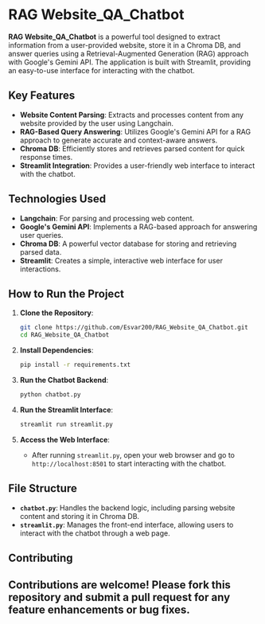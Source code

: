 # RAG Website_QA_Chatbot

**RAG Website_QA_Chatbot** is a powerful tool designed to extract information from a user-provided website, store it in a Chroma DB, and answer queries using a Retrieval-Augmented Generation (RAG) approach with Google's Gemini API. The application is built with Streamlit, providing an easy-to-use interface for interacting with the chatbot.

## Key Features

- **Website Content Parsing**: Extracts and processes content from any website provided by the user using Langchain.
- **RAG-Based Query Answering**: Utilizes Google's Gemini API for a RAG approach to generate accurate and context-aware answers.
- **Chroma DB**: Efficiently stores and retrieves parsed content for quick response times.
- **Streamlit Integration**: Provides a user-friendly web interface to interact with the chatbot.

## Technologies Used

- **Langchain**: For parsing and processing web content.
- **Google's Gemini API**: Implements a RAG-based approach for answering user queries.
- **Chroma DB**: A powerful vector database for storing and retrieving parsed data.
- **Streamlit**: Creates a simple, interactive web interface for user interactions.

## How to Run the Project

1. **Clone the Repository**:
    ```bash
    git clone https://github.com/Esvar200/RAG_Website_QA_Chatbot.git
    cd RAG_Website_QA_Chatbot
    ```

2. **Install Dependencies**:
    ```bash
    pip install -r requirements.txt
    ```

3. **Run the Chatbot Backend**:
    ```bash
    python chatbot.py
    ```

4. **Run the Streamlit Interface**:
    ```bash
    streamlit run streamlit.py
    ```

5. **Access the Web Interface**:
   - After running `streamlit.py`, open your web browser and go to `http://localhost:8501` to start interacting with the chatbot.

## File Structure

- **`chatbot.py`**: Handles the backend logic, including parsing website content and storing it in Chroma DB.
- **`streamlit.py`**: Manages the front-end interface, allowing users to interact with the chatbot through a web page.

## Contributing

Contributions are welcome! Please fork this repository and submit a pull request for any feature enhancements or bug fixes.
---
